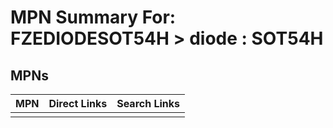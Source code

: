 



# MPN Summary For: FZEDIODESOT54H > diode : SOT54H

## MPNs
  

|MPN|Direct Links|Search Links|
| :--- | :--- | :--- |
||||
